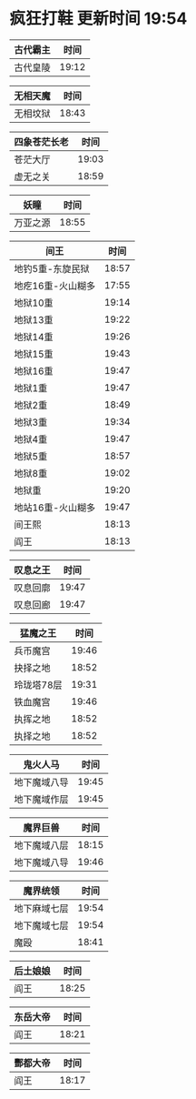 # 疯狂打鞋 更新时间 19:54

| 古代霸主   | 时间    |
|--------|-------|
| 古代皇陵 | 19:12 |

| 无相天魔   | 时间    |
|--------|-------|
| 无相坟狱 | 18:43 |

| 四象苍茫长老   | 时间    |
|--------|-------|
| 苍茫大厅 | 19:03 |
| 虚无之关 | 18:59 |

| 妖瞳   | 时间    |
|--------|-------|
| 万亚之源 | 18:55 |

| 间王   | 时间    |
|--------|-------|
| 地钓5重-东旋民狱 | 18:57 |
| 地疙16重-火山糊多 | 17:55 |
| 地狱10重 | 19:14 |
| 地狱13重 | 19:22 |
| 地狱14重 | 19:26 |
| 地狱15重 | 19:43 |
| 地狱16重 | 19:47 |
| 地狱1重 | 19:47 |
| 地狱2重 | 18:49 |
| 地狱3重 | 19:34 |
| 地狱4重 | 19:47 |
| 地狱5重 | 18:57 |
| 地狱8重 | 19:02 |
| 地狱重 | 19:20 |
| 地站16重-火山糊多 | 19:47 |
| 间王熙 | 18:13 |
| 阎王 | 18:13 |

| 叹息之王   | 时间    |
|--------|-------|
| 叹息回廓 | 19:47 |
| 叹息回廊 | 19:47 |

| 猛魔之王   | 时间    |
|--------|-------|
| 兵币魔宫 | 19:46 |
| 抉择之地 | 18:52 |
| 玲珑塔78层 | 19:31 |
| 铁血魔宫 | 19:46 |
| 执挥之地 | 18:52 |
| 执择之地 | 18:52 |

| 鬼火人马   | 时间    |
|--------|-------|
| 地下魔域八导 | 19:45 |
| 地下魔域作层 | 19:45 |

| 魔界巨兽   | 时间    |
|--------|-------|
| 地下魔域八层 | 18:15 |
| 地下魔域八导 | 19:46 |

| 魔界统领   | 时间    |
|--------|-------|
| 地下麻域七层 | 19:54 |
| 地下魔域七层 | 19:54 |
| 魔殴 | 18:41 |

| 后土娘娘   | 时间    |
|--------|-------|
| 阎王 | 18:25 |

| 东岳大帝   | 时间    |
|--------|-------|
| 阎王 | 18:21 |

| 酆都大帝   | 时间    |
|--------|-------|
| 阎王 | 18:17 |